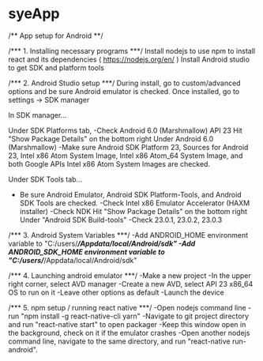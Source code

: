 # syeApp

/** App setup for Android **/

/*** 1. Installing necessary programs ***/
Install nodejs to use npm to install react and its dependencies ( https://nodejs.org/en/ )
Install Android studio to get SDK and platform tools


/*** 2. Android Studio setup ***/
During install, go to custom/advanced options and be sure Android emulator is checked.
Once installed, go to settings -> SDK manager

In SDK manager...

Under SDK Platforms tab,
-Check Android 6.0 (Marshmallow) API 23
Hit "Show Package Details" on the bottom right
Under Android 6.0 (Marshmallow)
-Make sure Android SDK Platform 23, Sources for Android 23,
Intel x86 Atom System Image, Intel x86 Atom_64 System Image,
and both Google APIs Intel x86 Atom System Images are checked.

Under SDK Tools tab...
- Be sure Android Emulator, Android SDK Platform-Tools, and Android SDK Tools
are checked.
-Check Intel x86 Emulator Accelerator (HAXM installer)
-Check NDK
Hit "Show Package Details" on the bottom right
Under "Android SDK Build-tools"
-Check 23.0.1, 23.0.2, 23.0.3

/*** 3. Android System Variables ***/
-Add ANDROID_HOME environment variable to "C:/users/___/Appdata/local/Android/sdk"
-Add ANDROID_SDK_HOME environment variable to "C:/users/___/Appdata/local/Android/sdk"

/*** 4. Launching android emulator ***/
-Make a new project
-In the upper right corner, select AVD manager
-Create a new AVD, select API 23 x86_64 OS to run on it
-Leave other options as default
-Launch the device

/*** 5. npm setup / running react native ***/
-Open nodejs command line
-run "npm install -g react-native-cli yarn"
-Navigate to git project directory and run "react-native start" to open packager
    -Keep this window open in the background, check on it if the emulator crashes
-Open another nodejs command line, navigate to the same directory, and run
"react-native run-android".